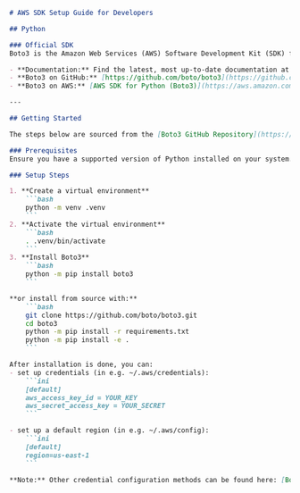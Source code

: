 ```markdown
# AWS SDK Setup Guide for Developers

## Python

### Official SDK
Boto3 is the Amazon Web Services (AWS) Software Development Kit (SDK) for Python. It allows Python developers to write software that makes use of services like Amazon S3 and Amazon EC2.

- **Documentation:** Find the latest, most up-to-date documentation at [Boto3 Documentation](https://boto3.amazonaws.com/v1/documentation/api/latest/index.html), including a list of supported services.
- **Boto3 on GitHub:** [https://github.com/boto/boto3](https://github.com/boto/boto3)
- **Boto3 on AWS:** [AWS SDK for Python (Boto3)](https://aws.amazon.com/sdk-for-python/)

---

## Getting Started

The steps below are sourced from the [Boto3 GitHub Repository](https://github.com/boto/boto3).

### Prerequisites
Ensure you have a supported version of Python installed on your system.

### Setup Steps

1. **Create a virtual environment**
    ```bash
    python -m venv .venv
    ```
2. **Activate the virtual environment**
    ```bash
    . .venv/bin/activate
    ```
3. **Install Boto3**
    ```bash
    python -m pip install boto3
    ```

**or install from source with:**
    ```bash
    git clone https://github.com/boto/boto3.git
    cd boto3
    python -m pip install -r requirements.txt
    python -m pip install -e .
    ```

After installation is done, you can:
- set up credentials (in e.g. ~/.aws/credentials):
    ```ini
    [default]
    aws_access_key_id = YOUR_KEY
    aws_secret_access_key = YOUR_SECRET
    ```

- set up a default region (in e.g. ~/.aws/config):
    ```ini
    [default]
    region=us-east-1
    ```

**Note:** Other credential configuration methods can be found here: [Boto3 Credentials Guide](https://boto3.amazonaws.com/v1/documentation/api/latest/guide/credentials.html)


```